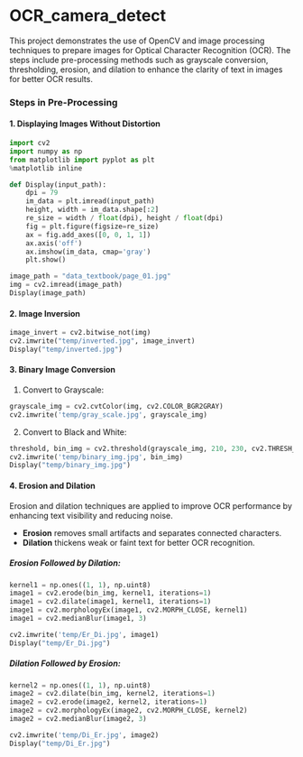 # OCR_camera_detect

This project demonstrates the use of OpenCV and image processing techniques to prepare images for Optical Character Recognition (OCR). The steps include pre-processing methods such as grayscale conversion, thresholding, erosion, and dilation to enhance the clarity of text in images for better OCR results.

### Steps in Pre-Processing

#### 1. Displaying Images Without Distortion

```python
import cv2
import numpy as np
from matplotlib import pyplot as plt
%matplotlib inline  

def Display(input_path):
    dpi = 79
    im_data = plt.imread(input_path)
    height, width = im_data.shape[:2]
    re_size = width / float(dpi), height / float(dpi)
    fig = plt.figure(figsize=re_size)
    ax = fig.add_axes([0, 0, 1, 1])
    ax.axis('off')
    ax.imshow(im_data, cmap='gray')
    plt.show()

image_path = "data_textbook/page_01.jpg"
img = cv2.imread(image_path)
Display(image_path)
```

#### 2. Image Inversion

```python
image_invert = cv2.bitwise_not(img)
cv2.imwrite("temp/inverted.jpg", image_invert)
Display("temp/inverted.jpg")
```

#### 3. Binary Image Conversion

1. Convert to Grayscale:

```python
grayscale_img = cv2.cvtColor(img, cv2.COLOR_BGR2GRAY)
cv2.imwrite('temp/gray_scale.jpg', grayscale_img)
```

2. Convert to Black and White:

```python
threshold, bin_img = cv2.threshold(grayscale_img, 210, 230, cv2.THRESH_BINARY)
cv2.imwrite('temp/binary_img.jpg', bin_img)
Display("temp/binary_img.jpg")
```

#### 4. Erosion and Dilation

Erosion and dilation techniques are applied to improve OCR performance by enhancing text visibility and reducing noise.

- **Erosion** removes small artifacts and separates connected characters.
- **Dilation** thickens weak or faint text for better OCR recognition.

##### Erosion Followed by Dilation:

```python
kernel1 = np.ones((1, 1), np.uint8)
image1 = cv2.erode(bin_img, kernel1, iterations=1)
image1 = cv2.dilate(image1, kernel1, iterations=1)
image1 = cv2.morphologyEx(image1, cv2.MORPH_CLOSE, kernel1)
image1 = cv2.medianBlur(image1, 3)

cv2.imwrite('temp/Er_Di.jpg', image1)
Display("temp/Er_Di.jpg")
```

##### Dilation Followed by Erosion:

```python
kernel2 = np.ones((1, 1), np.uint8)
image2 = cv2.dilate(bin_img, kernel2, iterations=1)
image2 = cv2.erode(image2, kernel2, iterations=1)
image2 = cv2.morphologyEx(image2, cv2.MORPH_CLOSE, kernel2)
image2 = cv2.medianBlur(image2, 3)

cv2.imwrite('temp/Di_Er.jpg', image2)
Display("temp/Di_Er.jpg")
```
